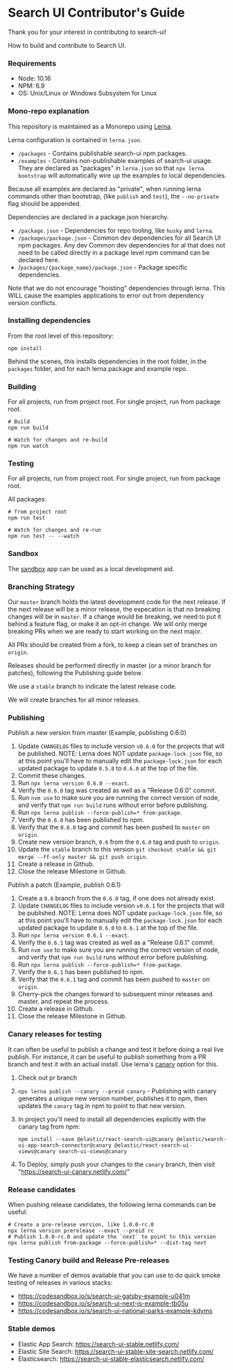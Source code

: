 # Search UI Contributor's Guide

Thank you for your interest in contributing to search-ui!

How to build and contribute to Search UI.

### Requirements

- Node: 10.16
- NPM: 6.9
- OS: Unix/Linux or Windows Subsystem for Linux

### Mono-repo explanation

This repository is maintained as a Monorepo using [Lerna](https://github.com/lerna/lerna).

Lerna configuration is contained in `lerna.json`.

- `/packages` - Contains publishable search-ui npm packages.
- `/examples` - Contains non-publishable examples of search-ui usage. They are declared
  as "packages" in `lerna.json` so that `npx lerna bootstrap` will automatically wire up the
  examples to local dependencies.

Because all examples are declared as "private", when running lerna commands other than bootstrap, (like `publish` and `test`), the `--no-private` flag should be appended.

Dependencies are declared in a package.json hierarchy.

- `/package.json` - Dependencies for repo tooling, like `husky` and `lerna`.
- `/packages/package.json` - Common dev dependencies for all Search UI npm packages. Any dev Common dev dependencies for al that does not need to be called directly in a package level npm command
  can be declared here.
- /`packages/{package_name}/package.json` - Package specific dependencies.

Note that we do not encourage "hoisting" dependencies through lerna. This WILL
cause the examples applications to error out from dependency version conflicts.

### Installing dependencies

From the root level of this repository:

```shell
npm install
```

Behind the scenes, this installs dependencies in the root folder, in the `packages` folder, and for each lerna package and example repo.

### Building

For all projects, run from project root. For single project, run from
package root.

```shell
# Build
npm run build

# Watch for changes and re-build
npm run watch
```

### Testing

For all projects, run from project root. For single project, run from
package root.

All packages:

```shell
# from project root
npm run test

# Watch for changes and re-run
npm run test -- --watch
```

### Sandbox

The [sandbox](examples/sandbox/README.md) app can be used as a local development aid.

### Branching Strategy

Our `master` branch holds the latest development code for the next release. If the next release will be a minor release, the expecation is that no breaking changes will be in `master`. If a change would be breaking, we need to put it behind a feature flag, or make it an opt-in change. We will only merge breaking PRs when we are ready to start working on the next major.

All PRs should be created from a fork, to keep a clean set of branches on `origin`.

Releases should be performed directly in master (or a minor branch for patches), following the Publishing guide below.

We use a `stable` branch to indicate the latest release code.

We will create branches for all minor releases.

### Publishing

Publish a new version from master
(Example, publishing 0.6.0)

1. Update `CHANGELOG` files to include version `v0.6.0` for the projects that will be published.
   NOTE: Lerna does NOT update `package-lock.json` file, so at this point you'll have
   to manually edit the `package-lock.json` for each updated package to update
   `0.5.0` to `0.6.0` at the top of the file.
2. Commit these changes.
3. Run `npx lerna version 0.6.0 --exact`.
4. Verify the `0.6.0` tag was created as well as a "Release 0.6.0" commit.
5. Run `nvm use` to make sure you are running the correct version of node, and verify that `npm run build` runs without error before publishing.
6. Run `npx lerna publish --force-publish=* from-package`.
7. Verify the `0.6.0` has been published to npm.
8. Verify that the `0.6.0` tag and commit has been pushed to `master` on `origin`.
9. Create new version branch, `0.6` from the `0.6.0` tag and push to `origin`.
10. Update the `stable` branch to this version `git checkout stable && git merge --ff-only master && git push origin`.
11. Create a release in Github.
12. Close the release Milestone in Github.

Publish a patch
(Example, publish 0.6.1)

1. Create a `0.6` branch from the `0.6.0` tag, if one does not already exist.
2. Update `CHANGELOG` files to include version `v0.6.1` for the projects that will be published.
   NOTE: Lerna does NOT update `package-lock.json` file, so at this point you'll have
   to manually edit the `package-lock.json` for each updated package to update
   `0.6.0` to `0.6.1` at the top of the file.
3. Run `npx lerna version 0.6.1 --exact`.
4. Verify the `0.6.1` tag was created as well as a "Release 0.6.1" commit.
5. Run `nvm use` to make sure you are running the correct version of node, and verify that `npm run build` runs without error before publishing.
6. Run `npx lerna publish --force-publish=* from-package`.
7. Verify the `0.6.1` has been published to npm.
8. Verify that the `0.6.1` tag and commit has been pushed to `master` on `origin`.
9. Cherry-pick the changes forward to subsequent minor releases and master, and repeat the process.
10. Create a release in Github.
11. Close the release Milestone in Github.

### Canary releases for testing

It can often be useful to publish a change and test it before doing a real live publish. For instance, it can be useful to publish something from a PR branch and test it with an actual install. Use lerna's [canary](https://github.com/lerna/lerna/tree/master/commands/publish#--canary)
option for this.

1. Check out pr branch
2. `npx lerna publish --canary --preid canary` - Publishing with canary generates a unique new version number, publishes it to npm, then updates the `canary` tag in npm to point to that new version.
3. In project you'll need to install all dependencies explicitly with the canary tag from npm:

   ```
   npm install --save @elastic/react-search-ui@canary @elastic/search-ui-app-search-connector@canary @elastic/react-search-ui-views@canary search-ui-views@canary
   ```

4. To Deploy, simply push your changes to the `canary` branch, then visit "https://search-ui-canary.netlify.com/"

### Release candidates

When pushing release candidates, the following lerna commands can be useful:

```
# Create a pre-release version, like 1.0.0-rc.0
npx lerna version prerelease --exact --preid rc
# Publish 1.0.0-rc.0 and update the `next` to point to this version
npx lerna publish from-package --force-publish=* --dist-tag next
```

### Testing Canary build and Release Pre-releases

We have a number of demos available that you can use to do quick smoke testing of releases in various
stacks:

- https://codesandbox.io/s/search-ui-gatsby-example-u041m
- https://codesandbox.io/s/search-ui-next-js-example-tb05u
- https://codesandbox.io/s/search-ui-national-parks-example-kdyms

### Stable demos

- Elastic App Search: https://search-ui-stable.netlify.com/
- Elastic Site Search: https://search-ui-stable-site-search.netlify.com/
- Elasticsearch: https://search-ui-stable-elasticsearch.netlify.com/
